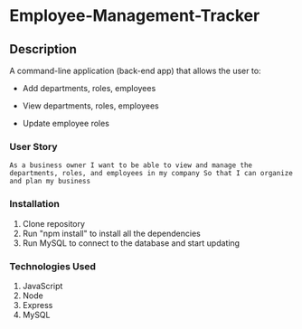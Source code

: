 # Employee-Management-Tracker


## Description

A command-line application (back-end app) that allows the user to:

  * Add departments, roles, employees

  * View departments, roles, employees

  * Update employee roles


### User Story
``
As a business owner
I want to be able to view and manage the departments, roles, and employees in my company
So that I can organize and plan my business
``


### Installation

1. Clone repository
2. Run "npm install" to install all the dependencies
3. Run MySQL to connect to the database and start updating


### Technologies Used

1. JavaScript
2. Node
3. Express
4. MySQL


